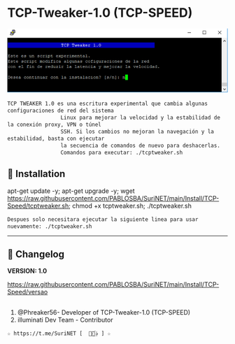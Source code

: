 ﻿# TCP-Tweaker-1.0 (TCP-SPEED)

![logo](https://github.com/PABLOSBA/SuriNET/blob/main/Imagenes/TCP_Tweaker_TCP_SPEED.jpg)

```
TCP TWEAKER 1.0 es una escritura experimental que cambia algunas configuraciones de red del sistema 
                 Linux para mejorar la velocidad y la estabilidad de la conexión proxy, VPN o túnel 
                 SSH. Si los cambios no mejoran la navegación y la estabilidad, basta con ejecutar 
                 la secuencia de comandos de nuevo para deshacerlas.
                 Comandos para executar: ./tcptweaker.sh 
```

## :book: Installation

apt-get update -y; apt-get upgrade -y; wget https://raw.githubusercontent.com/PABLOSBA/SuriNET/main/Install/TCP-Speed/tcptweaker.sh; chmod +x tcptweaker.sh; ./tcptweaker.sh

```
Despues solo necesitara ejecutar la siguiente linea para usar nuevamente: ./tcptweaker.sh
```
-------------------------------------------------------------------------------

## :scroll: Changelog

**VERSION: 1.0**

https://raw.githubusercontent.com/PABLOSBA/SuriNET/main/Install/TCP-Speed/versao

##

1. @Phreaker56- Developer of TCP-Tweaker-1.0 (TCP-SPEED)
2. illuminati Dev Team - Contributor 

```
☆ https://t.me/SuriNET [  ⃘⃤꙰✰ ] ☆
```
